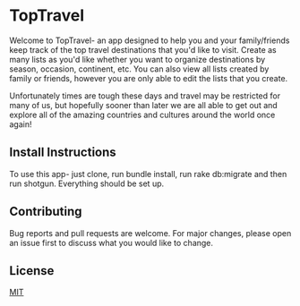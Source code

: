 # TopTravel

Welcome to TopTravel- an app designed to help you and your family/friends keep track of the top travel destinations that you'd like to visit.  Create as many lists as you'd like whether you want to organize destinations by season, occasion, continent, etc. You can also view all lists created by family or friends, however you are only able to edit the lists that you create. 

Unfortunately times are tough these days and travel may be restricted for many of us, but hopefully sooner than later we are all able to get out and explore all of the amazing countries and cultures around the world once again!


## Install Instructions

To use this app- just clone, run bundle install, run rake db:migrate and then run shotgun. Everything should be set up.


## Contributing

Bug reports and pull requests are welcome. For major changes, please open an issue first to discuss what you would like to change.


## License

[MIT](https://opensource.org/licenses/MIT)


